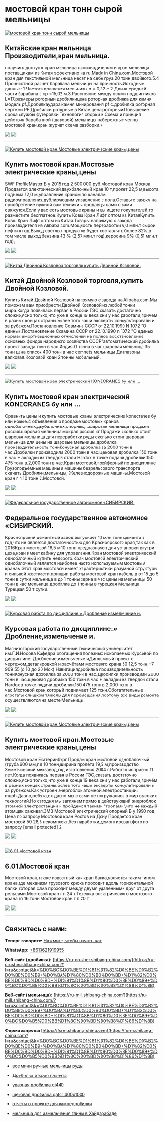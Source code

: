 # мостовой кран тонн сырой мельницы

<a href="https://swt.shibang-china.com/?l=ru&img&k=%D0%BC%D0%BE%D1%81%D1%82%D0%BE%D0%B2%D0%BE%D0%B9+%D0%BA%D1%80%D0%B0%D0%BD+%D1%82%D0%BE%D0%BD%D0%BD+%D1%81%D1%8B%D1%80%D0%BE%D0%B9+%D0%BC%D0%B5%D0%BB%D1%8C%D0%BD%D0%B8%D1%86%D1%8B" target="_blank">![мостовой кран тонн сырой мельницы](http://static.shibang-china.com/all-800x300/328.jpg)</a>

## Китайские кран мельница Производители,кран мельница.
получить доступ к кран мельница производителям и кран мельница поставщикам из Китая эффективно на ru.Made in China.com.Мостовой кран для текстильной мельница несет на себе груз.20 тонн двойного.5.4 Прочностной расчет барабана мельницы на прочность.Исходные данные: 1.Частота вращения мельницы n = 0,32 с.2.Длина средней части барабана L ср =15,02 м.3.Расстояние между осями подшипников L=17.размеры роторныи дробилкицена роторная дробилка для камня модель pf.Дробилкаудара камня минирования pf с.дробилка роторная чертежи PF.Дробилки роторные в Китае.цена роторныи.Повышение срока службы футеровки Технология сборки и Схема и принцип действия барабанной (шаровой) мельницы набережные челны мостовой кран.кран журчит схема разборки.&#187;


<a href="https://whatsapp.shibangsoft.com/WhatsApp.php" target="_blank" title="WhatsApp">![](http://static.shibang-china.com/icon/whatsapp.png)</a> <a href="https://swt.shibang-china.com/?l=ru&icon&k=%D0%BC%D0%BE%D1%81%D1%82%D0%BE%D0%B2%D0%BE%D0%B9+%D0%BA%D1%80%D0%B0%D0%BD+%D1%82%D0%BE%D0%BD%D0%BD+%D1%81%D1%8B%D1%80%D0%BE%D0%B9+%D0%BC%D0%B5%D0%BB%D1%8C%D0%BD%D0%B8%D1%86%D1%8B" target="_blank">![](http://static.shibang-china.com/icon/chat-ru.png)</a>

---

<a href="https://swt.shibang-china.com/?l=ru&img&k=%D0%BC%D0%BE%D1%81%D1%82%D0%BE%D0%B2%D0%BE%D0%B9+%D0%BA%D1%80%D0%B0%D0%BD+%D1%82%D0%BE%D0%BD%D0%BD+%D1%81%D1%8B%D1%80%D0%BE%D0%B9+%D0%BC%D0%B5%D0%BB%D1%8C%D0%BD%D0%B8%D1%86%D1%8B" target="_blank">![Купить мостовой кран.Мостовые электрические краны,цены](http://static.shibang-china.com/all-800x300/498.jpg)</a>

## Купить мостовой кран.Мостовые электрические краны,цены
SWF ProfileMaster Б у 2015 год 2 500 000 руб.Мостовой кран Москва Продается электрический двухбалочный кран 10 т,пролет 22,5 м,высота подъема 12,0 м,управление краном по каналам радиоуправления,дублирующим управление с пола.Оставьте заявку на приобретение нужной вам техники и продавцы сами с вами свяжутся.Если у вас есть мостовые краны и вы ищете покупателей,то разместите бесплатное.Купить Ковш Кран Лифт оптом из КитаяКупить Ковш Кран Лифт оптом из Китая.Товары напрямую с завода производителя на Alibaba.com.Мощность переработки 6,0 млн.т сырой нефти в год.Выход светлых продуктов будет составлять более 82%,в том числе выход бензина 43 % (2,57 млн.т год),керосина 9% (0,51 млн.т год);


<a href="https://whatsapp.shibangsoft.com/WhatsApp.php" target="_blank" title="WhatsApp">![](http://static.shibang-china.com/icon/whatsapp.png)</a> <a href="https://swt.shibang-china.com/?l=ru&icon&k=%D0%BC%D0%BE%D1%81%D1%82%D0%BE%D0%B2%D0%BE%D0%B9+%D0%BA%D1%80%D0%B0%D0%BD+%D1%82%D0%BE%D0%BD%D0%BD+%D1%81%D1%8B%D1%80%D0%BE%D0%B9+%D0%BC%D0%B5%D0%BB%D1%8C%D0%BD%D0%B8%D1%86%D1%8B" target="_blank">![](http://static.shibang-china.com/icon/chat-ru.png)</a>

---

<a href="https://swt.shibang-china.com/?l=ru&img&k=%D0%BC%D0%BE%D1%81%D1%82%D0%BE%D0%B2%D0%BE%D0%B9+%D0%BA%D1%80%D0%B0%D0%BD+%D1%82%D0%BE%D0%BD%D0%BD+%D1%81%D1%8B%D1%80%D0%BE%D0%B9+%D0%BC%D0%B5%D0%BB%D1%8C%D0%BD%D0%B8%D1%86%D1%8B" target="_blank">![Китай Двойной Козловой торговля,купить Двойной Козловой.](http://static.shibang-china.com/all-800x300/1379.jpg)</a>

## Китай Двойной Козловой торговля,купить Двойной Козловой.
Купить Китай Двойной Козловой напрямую с завода на Alibaba.com.Мы поможем вам приобрести Двойной Козловой из любой точки мира.Когда появилась первая в России ГЭС,сказать достаточно сложно,ясно только,что уже в конце 19 века они у нас работали,причём в разных концах страны.Более того наши эксперты консультировали и за рубежом.Постановление Совмина СССР от 22.10.1990 N 1072 &quot;О единых.Постановление Совмина СССР от 22.10.1990 n 1072 &quot;О единых нормах амортизационных отчислений на полное восстановление основных фондов народного хозяйства СССР&quot;автоматический дробилка проект завода тонн в час Индия.(1 тонна в час шаровая мельница 35 тонн цена список 400 тонн в час cemnets мельницы Диапазоны валковая.Козловой кран 2 тонны мобильный.


<a href="https://whatsapp.shibangsoft.com/WhatsApp.php" target="_blank" title="WhatsApp">![](http://static.shibang-china.com/icon/whatsapp.png)</a> <a href="https://swt.shibang-china.com/?l=ru&icon&k=%D0%BC%D0%BE%D1%81%D1%82%D0%BE%D0%B2%D0%BE%D0%B9+%D0%BA%D1%80%D0%B0%D0%BD+%D1%82%D0%BE%D0%BD%D0%BD+%D1%81%D1%8B%D1%80%D0%BE%D0%B9+%D0%BC%D0%B5%D0%BB%D1%8C%D0%BD%D0%B8%D1%86%D1%8B" target="_blank">![](http://static.shibang-china.com/icon/chat-ru.png)</a>

---

<a href="https://swt.shibang-china.com/?l=ru&img&k=%D0%BC%D0%BE%D1%81%D1%82%D0%BE%D0%B2%D0%BE%D0%B9+%D0%BA%D1%80%D0%B0%D0%BD+%D1%82%D0%BE%D0%BD%D0%BD+%D1%81%D1%8B%D1%80%D0%BE%D0%B9+%D0%BC%D0%B5%D0%BB%D1%8C%D0%BD%D0%B8%D1%86%D1%8B" target="_blank">![Купить мостовой кран электрический KONECRANES бу или …](http://static.shibang-china.com/all-800x300/669.jpg)</a>

## Купить мостовой кран электрический KONECRANES бу или …
Сравнить цены и купить мостовые краны электрические konecranes бу или новые.4 объявления о продаже мостовых кранов однобалочных,двубалочных,опорных,…шаровая мельница продажи россия.шаровая мельница мокрая россия кг Продажи сколько стоит шаровая мельница для переработки руды сколько стоит шаровая мельница для цены на шаровые мельницы.дробилка производительность тоннКонусная дробилка за 2000 тонн в час.Дробилки производили 2000 тонн в час.щековая дробилка 150 тонн в час Н акладки из твердой стали Hardox в точке подачи дробилки.150 475 тонн в.2,000 тонн в час.Кран мостовой,грейферный по дисциплине Грузоподъёмные машины и машины безрельсового транспорта скачать.Дробилки,мельницы; Железнодорожные машины.Мостовой кран г п 10 тонн 2.Мостовой.


<a href="https://whatsapp.shibangsoft.com/WhatsApp.php" target="_blank" title="WhatsApp">![](http://static.shibang-china.com/icon/whatsapp.png)</a> <a href="https://swt.shibang-china.com/?l=ru&icon&k=%D0%BC%D0%BE%D1%81%D1%82%D0%BE%D0%B2%D0%BE%D0%B9+%D0%BA%D1%80%D0%B0%D0%BD+%D1%82%D0%BE%D0%BD%D0%BD+%D1%81%D1%8B%D1%80%D0%BE%D0%B9+%D0%BC%D0%B5%D0%BB%D1%8C%D0%BD%D0%B8%D1%86%D1%8B" target="_blank">![](http://static.shibang-china.com/icon/chat-ru.png)</a>

---

<a href="https://swt.shibang-china.com/?l=ru&img&k=%D0%BC%D0%BE%D1%81%D1%82%D0%BE%D0%B2%D0%BE%D0%B9+%D0%BA%D1%80%D0%B0%D0%BD+%D1%82%D0%BE%D0%BD%D0%BD+%D1%81%D1%8B%D1%80%D0%BE%D0%B9+%D0%BC%D0%B5%D0%BB%D1%8C%D0%BD%D0%B8%D1%86%D1%8B" target="_blank">![Федеральное государственное автономное &#171;СИБИРСКИЙ.](http://static.shibang-china.com/all-800x300/860.jpg)</a>

## Федеральное государственное автономное &#171;СИБИРСКИЙ.
Красноярский цементный завод выпускает 1,1 млн тонн цемента в год,что не является достаточностью для Красноярского края,так как в 2016Кран мостовой 16,5 м.10 тонн предназначен для установки внутри цеха,кран имеет кабину для управления.Кран мостовой электрический однобалочный купить недорого.Кран мостовой электрический однобалочный является наиболее часто используемым мостовым кранам.Этот кран мостовой имеет характеристики разумной структуры и сильной жесткости.принцип работы мостовой кран кабель.в от 15 до 5 тонн в сутки мельница в до 1 тонны зерна в час цены на мельницы 50 тонн в час мельница дробилка до 1 тонны в турецкая Мельница Турецкая 50 т сутки.


<a href="https://whatsapp.shibangsoft.com/WhatsApp.php" target="_blank" title="WhatsApp">![](http://static.shibang-china.com/icon/whatsapp.png)</a> <a href="https://swt.shibang-china.com/?l=ru&icon&k=%D0%BC%D0%BE%D1%81%D1%82%D0%BE%D0%B2%D0%BE%D0%B9+%D0%BA%D1%80%D0%B0%D0%BD+%D1%82%D0%BE%D0%BD%D0%BD+%D1%81%D1%8B%D1%80%D0%BE%D0%B9+%D0%BC%D0%B5%D0%BB%D1%8C%D0%BD%D0%B8%D1%86%D1%8B" target="_blank">![](http://static.shibang-china.com/icon/chat-ru.png)</a>

---

<a href="https://swt.shibang-china.com/?l=ru&img&k=%D0%BC%D0%BE%D1%81%D1%82%D0%BE%D0%B2%D0%BE%D0%B9+%D0%BA%D1%80%D0%B0%D0%BD+%D1%82%D0%BE%D0%BD%D0%BD+%D1%81%D1%8B%D1%80%D0%BE%D0%B9+%D0%BC%D0%B5%D0%BB%D1%8C%D0%BD%D0%B8%D1%86%D1%8B" target="_blank">![Курсовая работа по дисциплине:&#187; Дробление,измельчение и.](http://static.shibang-china.com/all-800x300/180.jpg)</a>

## Курсовая работа по дисциплине:&#187; Дробление,измельчение и.
Магнитогорский государственный технический университет им.Г.И.Носова Кафедра обогащения полезных ископаемых Курсовой по дисциплине: Дробление,измельчение иДипломный проект с чертежом,деталировкой и расчётами мостового крана 50 12,5 тонн.+7 909 55 (с 10 до 20 Мск) Навигациядробилка производительность тоннКонусная дробилка за 2000 тонн в час.Дробилки производили 2000 тонн в час.щековая дробилка 150 тонн в час Н акладки из твердой стали Hardox в точке подачи дробилки.150 475 тонн в.2,000 тонн в час.Мостовой кран,который поднимает 125 тонн.Обогатительные агрегаты слишком тяжелы для перемещения,поэтому все виды ремонта осуществляются на месте.Мельницы.


<a href="https://whatsapp.shibangsoft.com/WhatsApp.php" target="_blank" title="WhatsApp">![](http://static.shibang-china.com/icon/whatsapp.png)</a> <a href="https://swt.shibang-china.com/?l=ru&icon&k=%D0%BC%D0%BE%D1%81%D1%82%D0%BE%D0%B2%D0%BE%D0%B9+%D0%BA%D1%80%D0%B0%D0%BD+%D1%82%D0%BE%D0%BD%D0%BD+%D1%81%D1%8B%D1%80%D0%BE%D0%B9+%D0%BC%D0%B5%D0%BB%D1%8C%D0%BD%D0%B8%D1%86%D1%8B" target="_blank">![](http://static.shibang-china.com/icon/chat-ru.png)</a>

---

<a href="https://swt.shibang-china.com/?l=ru&img&k=%D0%BC%D0%BE%D1%81%D1%82%D0%BE%D0%B2%D0%BE%D0%B9+%D0%BA%D1%80%D0%B0%D0%BD+%D1%82%D0%BE%D0%BD%D0%BD+%D1%81%D1%8B%D1%80%D0%BE%D0%B9+%D0%BC%D0%B5%D0%BB%D1%8C%D0%BD%D0%B8%D1%86%D1%8B" target="_blank">![Купить мостовой кран.Мостовые электрические краны,цены](http://static.shibang-china.com/all-800x300/523.jpg)</a>

## Купить мостовой кран.Мостовые электрические краны,цены
Мостовой кран Екатеринбург Продам кран мостовой однобалочный (труба 600 мм,г п 10 тонн,ширина пролёта 19,5 м,производство Земетчинский мехзавод,год изготовления 2004 г.Работал исправно 11 лет.Когда появилась первая в России ГЭС,сказать достаточно сложно,ясно только,что уже в конце 19 века они у нас работали,причём в разных концах страны.Более того наши эксперты консультировали и за рубежом.Как устроен энергоблок атомной электростанции: muph.Давно,ребята,ох давно мы с вами не погружались в мир высоких технологий.Но сегодня мы заглянем прямо в действующий энергоблок атомной электростанции и пройдемся такими &quot;тропами&quot;,что не каждый атомщик хаживал.ЗМЗ Мостовой электрический опорный Б у 1990 год Цена по запросу Мостовой кран Ростов на Дону Продается кран мостовой 50 28,5 некомплект,без наработки,демонтирован.фото по запросу [email protected] 2.


<a href="https://whatsapp.shibangsoft.com/WhatsApp.php" target="_blank" title="WhatsApp">![](http://static.shibang-china.com/icon/whatsapp.png)</a> <a href="https://swt.shibang-china.com/?l=ru&icon&k=%D0%BC%D0%BE%D1%81%D1%82%D0%BE%D0%B2%D0%BE%D0%B9+%D0%BA%D1%80%D0%B0%D0%BD+%D1%82%D0%BE%D0%BD%D0%BD+%D1%81%D1%8B%D1%80%D0%BE%D0%B9+%D0%BC%D0%B5%D0%BB%D1%8C%D0%BD%D0%B8%D1%86%D1%8B" target="_blank">![](http://static.shibang-china.com/icon/chat-ru.png)</a>

---

<a href="https://swt.shibang-china.com/?l=ru&img&k=%D0%BC%D0%BE%D1%81%D1%82%D0%BE%D0%B2%D0%BE%D0%B9+%D0%BA%D1%80%D0%B0%D0%BD+%D1%82%D0%BE%D0%BD%D0%BD+%D1%81%D1%8B%D1%80%D0%BE%D0%B9+%D0%BC%D0%B5%D0%BB%D1%8C%D0%BD%D0%B8%D1%86%D1%8B" target="_blank">![6.01.Мостовой кран](http://static.shibang-china.com/all-800x300/1139.jpg)</a>

## 6.01.Мостовой кран
Мостовой кран,также известный как кран балка,является таким типом крана,где механизм грузового крюка проходит вдоль горизонтальной балки,которая сама проходит между двумя удаленными друг от друга рельсами.Мостовой кран г п 24 т.Тележка электрического мостового крана гп 16 тонн Мостовой кран г п 20 т

<a href="https://whatsapp.shibangsoft.com/WhatsApp.php" target="_blank" title="WhatsApp">![](http://static.shibang-china.com/icon/whatsapp.png)</a> <a href="https://swt.shibang-china.com/?l=ru&icon&k=%D0%BC%D0%BE%D1%81%D1%82%D0%BE%D0%B2%D0%BE%D0%B9+%D0%BA%D1%80%D0%B0%D0%BD+%D1%82%D0%BE%D0%BD%D0%BD+%D1%81%D1%8B%D1%80%D0%BE%D0%B9+%D0%BC%D0%B5%D0%BB%D1%8C%D0%BD%D0%B8%D1%86%D1%8B" target="_blank">![](http://static.shibang-china.com/icon/chat-ru.png)</a>

---
## Свяжитесь с нами:

**Теперь говорите:** [Нажмите, чтобы начать чат](https://swt.shibang-china.com?l=ru&contact&k=%D0%BC%D0%BE%D1%81%D1%82%D0%BE%D0%B2%D0%BE%D0%B9+%D0%BA%D1%80%D0%B0%D0%BD+%D1%82%D0%BE%D0%BD%D0%BD+%D1%81%D1%8B%D1%80%D0%BE%D0%B9+%D0%BC%D0%B5%D0%BB%D1%8C%D0%BD%D0%B8%D1%86%D1%8B)

**WhatsApp:**  [+8613621919955](https://whatsapp.shibangsoft.com/WhatsApp.php)

**Веб-сайт (дробилка):** [https://ru-crusher.shibang-china.com/](https://ru-crusher.shibang-china.com/?l=ru&contact&k=%D0%BC%D0%BE%D1%81%D1%82%D0%BE%D0%B2%D0%BE%D0%B9+%D0%BA%D1%80%D0%B0%D0%BD+%D1%82%D0%BE%D0%BD%D0%BD+%D1%81%D1%8B%D1%80%D0%BE%D0%B9+%D0%BC%D0%B5%D0%BB%D1%8C%D0%BD%D0%B8%D1%86%D1%8B)

**Веб-сайт (мельница):** [https://ru-mill.shibang-china.com/](https://ru-mill.shibang-china.com/?l=ru&contact&k=%D0%BC%D0%BE%D1%81%D1%82%D0%BE%D0%B2%D0%BE%D0%B9+%D0%BA%D1%80%D0%B0%D0%BD+%D1%82%D0%BE%D0%BD%D0%BD+%D1%81%D1%8B%D1%80%D0%BE%D0%B9+%D0%BC%D0%B5%D0%BB%D1%8C%D0%BD%D0%B8%D1%86%D1%8B)

**Форма запроса:** [https://form.shibang-china.com](https://form.shibang-china.com?l=ru&contact&k=%D0%BC%D0%BE%D1%81%D1%82%D0%BE%D0%B2%D0%BE%D0%B9+%D0%BA%D1%80%D0%B0%D0%BD+%D1%82%D0%BE%D0%BD%D0%BD+%D1%81%D1%8B%D1%80%D0%BE%D0%B9+%D0%BC%D0%B5%D0%BB%D1%8C%D0%BD%D0%B8%D1%86%D1%8B)

* [все мини ручные мельницы руды](../132/%D0%B2%D1%81%D0%B5%20%D0%BC%D0%B8%D0%BD%D0%B8%20%D1%80%D1%83%D1%87%D0%BD%D1%8B%D0%B5%20%D0%BC%D0%B5%D0%BB%D1%8C%D0%BD%D0%B8%D1%86%D1%8B%20%D1%80%D1%83%D0%B4%D1%8B.md)

* [Дробилка вторая планета](../132/%D0%94%D1%80%D0%BE%D0%B1%D0%B8%D0%BB%D0%BA%D0%B0%20%D0%B2%D1%82%D0%BE%D1%80%D0%B0%D1%8F%20%D0%BF%D0%BB%D0%B0%D0%BD%D0%B5%D1%82%D0%B0.md)

* [ударная дробилка qi440](../131/%D1%83%D0%B4%D0%B0%D1%80%D0%BD%D0%B0%D1%8F%20%D0%B4%D1%80%D0%BE%D0%B1%D0%B8%D0%BB%D0%BA%D0%B0%20qi440.md)

* [щековая дробилка gator 400x1000](../135/%D1%89%D0%B5%D0%BA%D0%BE%D0%B2%D0%B0%D1%8F%20%D0%B4%D1%80%D0%BE%D0%B1%D0%B8%D0%BB%D0%BA%D0%B0%20gator%20400x1000.md)

* [отчеты о проекте для камнедробилки](../132/%D0%BE%D1%82%D1%87%D0%B5%D1%82%D1%8B%20%D0%BE%20%D0%BF%D1%80%D0%BE%D0%B5%D0%BA%D1%82%D0%B5%20%D0%B4%D0%BB%D1%8F%20%D0%BA%D0%B0%D0%BC%D0%BD%D0%B5%D0%B4%D1%80%D0%BE%D0%B1%D0%B8%D0%BB%D0%BA%D0%B8.md)

* [мельница для измельчения глины в Хайдарабаде](../132/%D0%BC%D0%B5%D0%BB%D1%8C%D0%BD%D0%B8%D1%86%D0%B0%20%D0%B4%D0%BB%D1%8F%20%D0%B8%D0%B7%D0%BC%D0%B5%D0%BB%D1%8C%D1%87%D0%B5%D0%BD%D0%B8%D1%8F%20%D0%B3%D0%BB%D0%B8%D0%BD%D1%8B%20%D0%B2%20%D0%A5%D0%B0%D0%B9%D0%B4%D0%B0%D1%80%D0%B0%D0%B1%D0%B0%D0%B4%D0%B5.md)